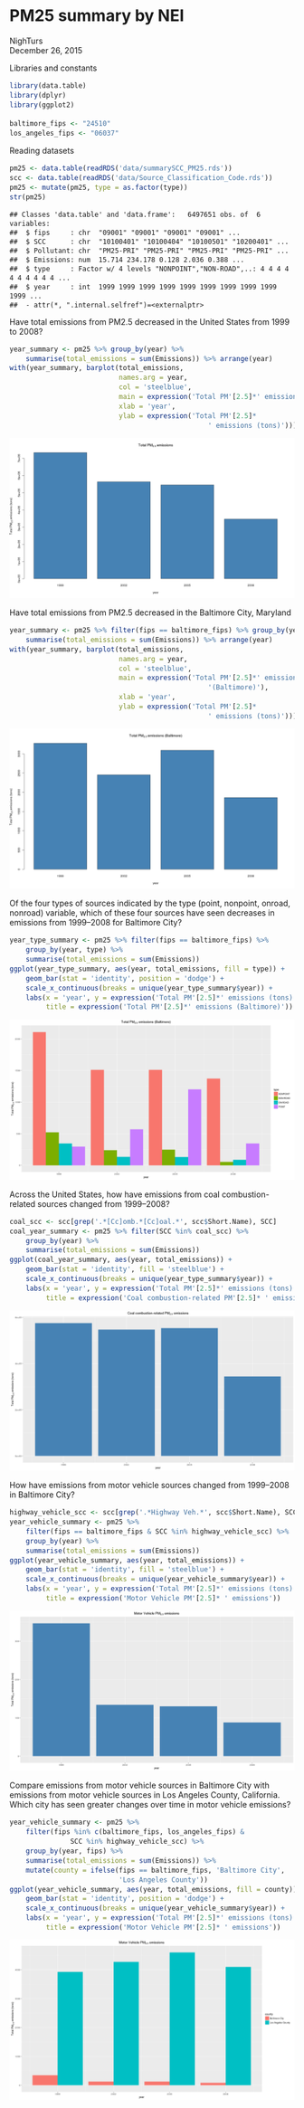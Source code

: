 # PM25 summary by NEI
NighTurs  
December 26, 2015  

Libraries and constants

```r
library(data.table)
library(dplyr)
library(ggplot2)

baltimore_fips <- "24510"
los_angeles_fips <- "06037"
```

Reading datasets

```r
pm25 <- data.table(readRDS('data/summarySCC_PM25.rds'))
scc <- data.table(readRDS('data/Source_Classification_Code.rds'))
pm25 <- mutate(pm25, type = as.factor(type))
str(pm25)
```

```
## Classes 'data.table' and 'data.frame':	6497651 obs. of  6 variables:
##  $ fips     : chr  "09001" "09001" "09001" "09001" ...
##  $ SCC      : chr  "10100401" "10100404" "10100501" "10200401" ...
##  $ Pollutant: chr  "PM25-PRI" "PM25-PRI" "PM25-PRI" "PM25-PRI" ...
##  $ Emissions: num  15.714 234.178 0.128 2.036 0.388 ...
##  $ type     : Factor w/ 4 levels "NONPOINT","NON-ROAD",..: 4 4 4 4 4 4 4 4 4 4 ...
##  $ year     : int  1999 1999 1999 1999 1999 1999 1999 1999 1999 1999 ...
##  - attr(*, ".internal.selfref")=<externalptr>
```

Have total emissions from PM2.5 decreased in the United States from 1999 to 2008?

```r
year_summary <- pm25 %>% group_by(year) %>% 
    summarise(total_emissions = sum(Emissions)) %>% arrange(year)
with(year_summary, barplot(total_emissions, 
                           names.arg = year, 
                           col = 'steelblue',
                           main = expression('Total PM'[2.5]*' emissions'),
                           xlab = 'year',
                           ylab = expression('Total PM'[2.5]*
                                                 ' emissions (tons)')))
```

![](pm25_summary_by_nei_files/figure-html/unnamed-chunk-3-1.png) 

Have total emissions from PM2.5 decreased in the Baltimore City, Maryland

```r
year_summary <- pm25 %>% filter(fips == baltimore_fips) %>% group_by(year) %>% 
    summarise(total_emissions = sum(Emissions)) %>% arrange(year)
with(year_summary, barplot(total_emissions, 
                           names.arg = year, 
                           col = 'steelblue',
                           main = expression('Total PM'[2.5]*' emissions '*
                                                 '(Baltimore)'),
                           xlab = 'year',
                           ylab = expression('Total PM'[2.5]*
                                                 ' emissions (tons)')))
```

![](pm25_summary_by_nei_files/figure-html/unnamed-chunk-4-1.png) 

Of the four types of sources indicated by the type (point, nonpoint, onroad, nonroad) variable, which of these four sources have seen decreases in emissions from 1999–2008 for Baltimore City?

```r
year_type_summary <- pm25 %>% filter(fips == baltimore_fips) %>% 
    group_by(year, type) %>% 
    summarise(total_emissions = sum(Emissions))
ggplot(year_type_summary, aes(year, total_emissions, fill = type)) + 
    geom_bar(stat = 'identity', position = 'dodge') + 
    scale_x_continuous(breaks = unique(year_type_summary$year)) +
    labs(x = 'year', y = expression('Total PM'[2.5]*' emissions (tons)'),
         title = expression('Total PM'[2.5]*' emissions (Baltimore)'))
```

![](pm25_summary_by_nei_files/figure-html/unnamed-chunk-5-1.png) 

Across the United States, how have emissions from coal combustion-related sources changed from 1999–2008?

```r
coal_scc <- scc[grep('.*[Cc]omb.*[Cc]oal.*', scc$Short.Name), SCC]
coal_year_summary <- pm25 %>% filter(SCC %in% coal_scc) %>% 
    group_by(year) %>% 
    summarise(total_emissions = sum(Emissions))
ggplot(coal_year_summary, aes(year, total_emissions)) + 
    geom_bar(stat = 'identity', fill = 'steelblue') + 
    scale_x_continuous(breaks = unique(year_type_summary$year)) +
    labs(x = 'year', y = expression('Total PM'[2.5]*' emissions (tons)'),
         title = expression('Coal combustion-related PM'[2.5]* ' emissions'))
```

![](pm25_summary_by_nei_files/figure-html/unnamed-chunk-6-1.png) 

How have emissions from motor vehicle sources changed from 1999–2008 in Baltimore City?

```r
highway_vehicle_scc <- scc[grep('.*Highway Veh.*', scc$Short.Name), SCC]
year_vehicle_summary <- pm25 %>% 
    filter(fips == baltimore_fips & SCC %in% highway_vehicle_scc) %>% 
    group_by(year) %>% 
    summarise(total_emissions = sum(Emissions))
ggplot(year_vehicle_summary, aes(year, total_emissions)) + 
    geom_bar(stat = 'identity', fill = 'steelblue') + 
    scale_x_continuous(breaks = unique(year_vehicle_summary$year)) +
    labs(x = 'year', y = expression('Total PM'[2.5]*' emissions (tons)'),
         title = expression('Motor Vehicle PM'[2.5]* ' emissions'))
```

![](pm25_summary_by_nei_files/figure-html/unnamed-chunk-7-1.png) 

Compare emissions from motor vehicle sources in Baltimore City with emissions from motor vehicle sources in Los Angeles County, California. Which city has seen greater changes over time in motor vehicle emissions?

```r
year_vehicle_summary <- pm25 %>% 
    filter(fips %in% c(baltimore_fips, los_angeles_fips) & 
               SCC %in% highway_vehicle_scc) %>% 
    group_by(year, fips) %>% 
    summarise(total_emissions = sum(Emissions)) %>%
    mutate(county = ifelse(fips == baltimore_fips, 'Baltimore City', 
                           'Los Angeles County'))
ggplot(year_vehicle_summary, aes(year, total_emissions, fill = county)) + 
    geom_bar(stat = 'identity', position = 'dodge') + 
    scale_x_continuous(breaks = unique(year_vehicle_summary$year)) +
    labs(x = 'year', y = expression('Total PM'[2.5]*' emissions (tons)'),
         title = expression('Motor Vehicle PM'[2.5]* ' emissions'))
```

![](pm25_summary_by_nei_files/figure-html/unnamed-chunk-8-1.png) 


